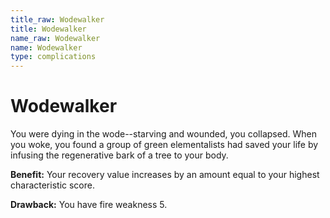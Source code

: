 ```yaml
---
title_raw: Wodewalker
title: Wodewalker
name_raw: Wodewalker
name: Wodewalker
type: complications
---
```


# Wodewalker

You were dying in the wode--starving and wounded, you collapsed. When you woke, you found a group of green elementalists had saved your life by infusing the regenerative bark of a tree to your body.

**Benefit:** Your recovery value increases by an amount equal to your highest characteristic score.

**Drawback:** You have fire weakness 5.
